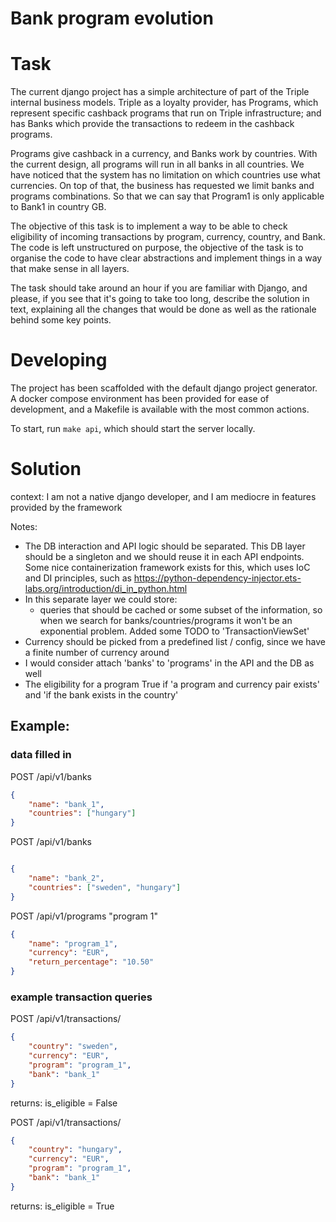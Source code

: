 # Bank program evolution

# Task

The current django project has a simple architecture of part of the Triple internal business models. Triple as a loyalty
provider, has Programs, which represent specific cashback programs that run on Triple infrastructure; and has Banks
which provide the transactions to redeem in the cashback programs.

Programs give cashback in a currency, and Banks work by countries. 
With the current design, all programs will run in all banks in all countries. 
We have noticed that the system has no limitation on which countries use what currencies. 
On top of that, the business has requested we limit banks and programs combinations. 
So that we can say that Program1 is only applicable to Bank1 in country GB.

The objective of this task is to implement a way to be able to check eligibility of incoming transactions by 
program, currency, country, and Bank. The code is left unstructured on purpose, the objective of the task is to organise the
code to have clear abstractions and implement things in a way that make sense in all layers.

The task should take around an hour if you are familiar with Django, and please, if you see that it's going to take too
long, describe the solution in text, explaining all the changes that would be done as well as the rationale behind some
key points.

# Developing

The project has been scaffolded with the default django project generator. A docker compose environment has been provided
for ease of development, and a Makefile is available with the most common actions.

To start, run `make api`, which should start the server locally.

# Solution
context: I am not a native django developer, and I am mediocre in features provided by the framework

Notes:
- The DB interaction  and API logic should be separated. This DB layer should be a singleton and we should reuse it in 
each API endpoints. Some nice containerization framework exists for this, which uses IoC and DI principles, 
such as https://python-dependency-injector.ets-labs.org/introduction/di_in_python.html
- In this separate layer we could store:
  - queries that should be cached or some subset of the information, so when we search for banks/countries/programs
    it won't be an exponential problem. Added some TODO to 'TransactionViewSet'
- Currency should be picked from a predefined list / config, since we have a finite number of currency around
- I would consider attach 'banks' to 'programs' in the API and the DB as well
- The eligibility for a program True if 'a program and currency pair exists' and 'if the bank exists in the country'



## Example:
### data filled in
POST /api/v1/banks
```json
{
    "name": "bank_1",
    "countries": ["hungary"]
}
```

POST /api/v1/banks
```json

{
    "name": "bank_2",
    "countries": ["sweden", "hungary"]
}
```

POST /api/v1/programs
"program 1"
```json
{
    "name": "program_1",
    "currency": "EUR",
    "return_percentage": "10.50"
}
```

### example transaction queries
POST /api/v1/transactions/
```json
{
    "country": "sweden",
    "currency": "EUR",
    "program": "program_1",
    "bank": "bank_1"
}
```
returns: is_eligible = False


POST /api/v1/transactions/
```json
{
    "country": "hungary",
    "currency": "EUR",
    "program": "program_1",
    "bank": "bank_1"
}
```
returns: is_eligible = True



